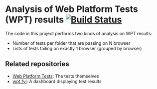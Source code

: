 # Analysis of Web Platform Tests (WPT) results [![Build Status](https://travis-ci.org/web-platform-tests/results-analysis.svg?branch=master)](https://travis-ci.org/web-platform-tests/results-analysis)

The code in this project performs two kinds of analysis on WPT results:

- Number of tests per folder that are passing on N browser
- Lists of tests failing on exactly 1 browser (grouped by browser)

## Related repositories

- [Web Platform Tests](https://github.com/w3c/web-platform-tests): The tests themselves
- [wpt.fyi](https://github.com/web-platform-tests/wpt.fyi): A dashboard displaying test results
